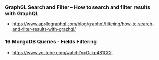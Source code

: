 ### GraphQL Search and Filter – How to search and filter results with GraphQL
- https://www.apollographql.com/blog/graphql/filtering/how-to-search-and-filter-results-with-graphql/

### 16 MongoDB Queries - Fields Filtering
- https://www.youtube.com/watch?v=Ookp481CCjI
